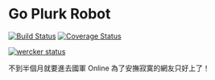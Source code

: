 # Go Plurk Robot
[![Build Status](https://secure.travis-ci.org/elct9620/go-plurk-robot.png?branch=master)](https://travis-ci.org/elct9620/go-plurk-robot)
[![Coverage Status](https://coveralls.io/repos/elct9620/go-plurk-robot/badge.svg?branch=master&service=github)](https://coveralls.io/github/elct9620/go-plurk-robot?branch=master)

[![wercker status](https://app.wercker.com/status/f6b3c29f0fdfb254d486cd8667eefc6f/m "wercker status")](https://app.wercker.com/project/bykey/f6b3c29f0fdfb254d486cd8667eefc6f)

不到半個月就要進去國軍 Online 為了安撫寂寞的網友只好上了！
